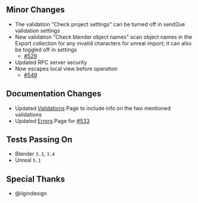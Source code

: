 ## Minor Changes
* The validation "Check project settings" can be turned off in send2ue validation settings
* New validation "Check blender object names" scan object names in the Export collection for any invalid characters for unreal import; it can also be toggled off in settings
    * [#529](https://github.com/EpicGames/BlenderTools/issues/529)
* Updated RPC server security
* Now escapes local view before operation
  * [#549](https://github.com/EpicGames/BlenderTools/issues/549)

## Documentation Changes
* Updated [Validations](https://epicgames.github.io/BlenderTools/send2ue/settings/validations.html) Page to include info on the two mentioned validations
* Updated [Errors](https://epicgames.github.io/BlenderTools/send2ue/trouble-shooting/errors.html) Page for [#533](https://github.com/EpicGames/BlenderTools/issues/533)

## Tests Passing On
* Blender `3.3`, `3.4`
* Unreal `5.1`

## Special Thanks
* @iigindesign
